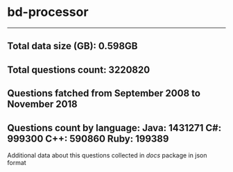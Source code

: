 # bd-processor
-------------------------------------------------------
Total data size (GB): 0.598GB
-------------------------------------------------------
Total questions count: 3220820
-------------------------------------------------------
Questions fatched from September 2008 to November 2018
-------------------------------------------------------
Questions count by language:
Java: 1431271
C#: 999300
C++: 590860
Ruby: 199389
-------------------------------------------------------
Additional data about this questions collected in *docs* package in json format
